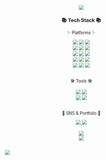 <div align=center>  
	<img src="https://capsule-render.vercel.app/api?type=soft&color=auto&height=150&section=header&text=Cheol2%20GitHub!&fontSize=70&animation=twinkling" />
</div> 
<div align=center> 
	<h3>📚 Tech Stack 📚</h3> 
	<p>✨ Platforms ✨</p> 
</div>
<div align="center">
	<img src="https://img.shields.io/badge/Python-3776AB?style=flat&logo=Python&logoColor=white" />
	<img src="https://img.shields.io/badge/MariaDB-003545?style=flat&logo=mariadb&logoColor=white" />
	<img src="https://img.shields.io/badge/PostreSQL-4169E1?style=flat&logo=postgresql&logoColor=white" />
	<br>
	<img src="https://img.shields.io/badge/ApacheHadoop-66CCFF?style=flat&logo=apachehadoop&logoColor=white" />
	<img src="https://img.shields.io/badge/ApacheAirflow-017CEE?style=flat&logo=apacheairflow&logoColor=white" />
	<img src="https://img.shields.io/badge/docker-2496ED?style=flat&logo=docker&logoColor=white" />
 	<br>
	<img src="https://img.shields.io/badge/NGINX-009639?style=flat&logo=nginx&logoColor=white" />
	<img src="https://img.shields.io/badge/gunicorn-499848?style=flat&logo=gunicorn&logoColor=white" />
	<img src="https://img.shields.io/badge/django-092E20?style=flat&logo=django&logoColor=white" />
	<br>
	<img src="https://img.shields.io/badge/ELK-005571?style=flat&logo=elasticsearch&logoColor=white" />
	<img src="https://img.shields.io/badge/Prometheus-E6522C?style=flat&logo=prometheus&logoColor=white" />
	<img src="https://img.shields.io/badge/Grafana-F26822?style=flat&logo=grafana&logoColor=white" />
	<br>
	<img src="https://img.shields.io/badge/Pytorch-EE4C2C?style=flat&logo=Pytorch&logoColor=white" />
	<img src="https://img.shields.io/badge/Neo4j-4581C3?style=flat&logo=Neo4j&logoColor=white" />
	<img src="https://img.shields.io/badge/Qdrant-FF3633?style=flat&logo=Qdrant&logoColor=white" />
</div>
<!-- <br>
<div align=center>
	<p>🎈 Experience 🎈</p>
</div>
<div align=center>
	<img src="https://img.shields.io/badge/k8s-326CE5?style=flat&logo=kubernetes&logoColor=white" />
	<img src="https://img.shields.io/badge/Java-007396?style=flat&logo=Conda-Forge&logoColor=white" />
	<img src="https://img.shields.io/badge/HTML5-E34F26?style=flat&logo=HTML5&logoColor=white" />
	<img src="https://img.shields.io/badge/CSS3-1572B6?style=flat&logo=CSS3&logoColor=white" /> 
	<br>
	<img src="https://img.shields.io/badge/Spring-6DB33F?style=flat&logo=Spring&logoColor=white" />
	<img src="https://img.shields.io/badge/Bootstrap-7952B3?style=flat&logo=Bootstrap&logoColor=white" />
</div> -->
<br>
<div align=center>
	<p>🛠 Tools 🛠</p>
</div>
<div align=center>
	<img src="https://img.shields.io/badge/AWS-232F3E?style=flat&logo=AmazonAWS&logoColor=white" />
	<img src="https://img.shields.io/badge/Visual%20Studio%20Code-007ACC?style=flat&logo=VisualStudioCode&logoColor=white" />
	<br>
	<img src="https://img.shields.io/badge/velog-20C997?style=flat&logo=velog&logoColor=white" />
	<img src="https://img.shields.io/badge/GitHub-181717?style=flat&logo=GitHub&logoColor=white" />
</div>
<br>
<div align=center>
	<p>🎨 SNS & Portfolio 🎨</p>
</div>
<div align=center>
	<a href="https://tabby-minute-31c.notion.site/9d2fdcc5d250485f89666c841b55903a?pvs=4">
		<img src="https://img.shields.io/badge/Portfolio-FF3633?style=flat&logo=Micro.blog&logoColor=white" />
	</a>
	<a href="https://velog.io/@cheol2_y/posts">
		<img src="https://img.shields.io/badge/velog-20C997?style=flat&logo=velog&logoColor=white" />
	<br>
</div>
<div align=center>
	<br>
<img src="https://github-readme-stats.vercel.app/api/top-langs/?username=cheol2Y&layout=compact&theme=dark">
	<br>
<img src="https://github-readme-stats.vercel.app/api?username=cheol2Y&theme=transparent&show_icons=true">


<br>
</div>
<br>

![](./profile-3d-contrib/profile-season-animate.svg)

